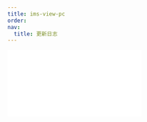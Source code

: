 ```yaml
---
title: ims-view-pc
order:
nav:
  title: 更新日志
---
```


<embed src="../../packages/ims-view-pc/CHANGELOG.md"></embed>

